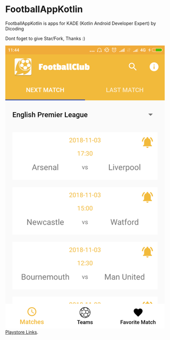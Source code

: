 # FootballAppKotlin
FootballAppKotlin is apps for KADE (Kotlin Android Developer Expert) by Dicoding

Dont foget to give Star/Fork, Thanks :)

![Alt text](/screenshoots/next_match.png?raw=true "Next Match")
[Playstore Links](https://play.google.com/store/apps/details?id=com.ahmaddudayef.footballclub).

